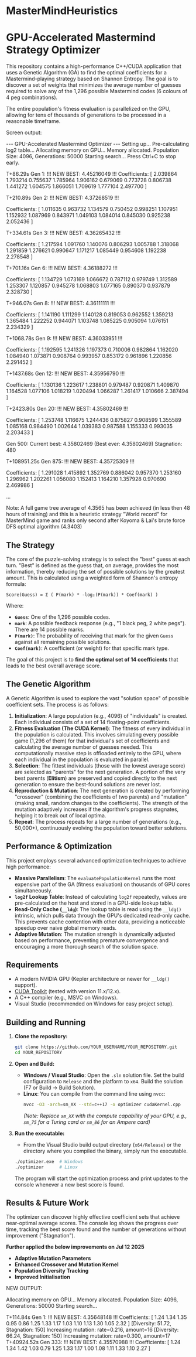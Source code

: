 # MasterMindHeuristics
# GPU-Accelerated Mastermind Strategy Optimizer

This repository contains a high-performance C++/CUDA application that uses a Genetic Algorithm (GA) to find the optimal coefficients for a Mastermind-playing strategy based on Shannon Entropy. The goal is to discover a set of weights that minimizes the average number of guesses required to solve any of the 1,296 possible Mastermind codes (6 colours of 4 peg combinations).

The entire population's fitness evaluation is parallelized on the GPU, allowing for tens of thousands of generations to be processed in a reasonable timeframe.

Screen output:
  
--- GPU-Accelerated Mastermind Optimizer ---
Setting up...
Pre-calculating log2 table...
Allocating memory on GPU...
Memory allocated.
Population Size: 4096, Generations: 50000
Starting search... Press Ctrl+C to stop early.

T+86.29s Gen 1: !!! NEW BEST: 4.45216049 !!!
  Coefficients: [ 2.039864 1.793214 0.755637 1.785964 1.906162 0.679069 0.773728 0.806738 1.441272 1.604575 1.866051 1.709619 1.777104 2.497700 ]
  
T+210.89s Gen 2: !!! NEW BEST: 4.37268519 !!!

  Coefficients: [ 1.011635 0.963732 1.134579 0.750452 0.998251 1.107951 1.152932 1.087969 0.843971 1.049103 1.084014 0.845030 0.925238 2.052436 ]
  
T+334.61s Gen 3: !!! NEW BEST: 4.36265432 !!!

  Coefficients: [ 1.217594 1.091760 1.140076 0.806293 1.005788 1.318068 1.291859 1.276621 0.990647 1.171217 1.085449 0.954608 1.192238 2.278548 ]
  
T+701.16s Gen 6: !!! NEW BEST: 4.36188272 !!!

  Coefficients: [ 1.134729 1.073169 1.066672 0.787112 0.979749 1.312589 1.253307 1.120857 0.945278 1.068803 1.077165 0.890370 0.937879 2.328730 ]
  
T+946.07s Gen 8: !!! NEW BEST: 4.36111111 !!!

  Coefficients: [ 1.141190 1.111299 1.140128 0.819053 0.962552 1.359213 1.365484 1.222252 0.944071 1.103748 1.085225 0.905094 1.076151 2.234329 ]
  
T+1068.78s Gen 9: !!! NEW BEST: 4.36033951 !!!

  Coefficients: [ 1.192595 1.241326 1.197373 0.710006 0.982864 1.162020 1.084940 1.073871 0.908764 0.993957 0.853172 0.961896 1.220856 2.291452 ]
  
T+1437.68s Gen 12: !!! NEW BEST: 4.35956790 !!!

  Coefficients: [ 1.130136 1.223617 1.238801 0.979487 0.920871 1.409870 1.164528 1.077106 1.018219 1.020494 1.066287 1.261417 1.010666 2.387494 ]
  
T+2423.80s Gen 20: !!! NEW BEST: 4.35802469 !!!

  Coefficients: [ 1.253748 1.116675 1.244436 0.875827 0.908599 1.355589 1.085168 0.984490 1.002644 1.039383 0.987588 1.155333 0.993035 2.203433 ]
  
Gen 500: Current best: 4.35802469 (Best ever: 4.35802469) Stagnation: 480

T+108951.25s Gen 875: !!! NEW BEST: 4.35725309 !!!

  Coefficients: [ 1.291028 1.415892 1.352769 0.886042 0.957370 1.253160 1.296962 1.202261 1.056080 1.152413 1.164210 1.357928 0.970690 2.469986 ]
  
...


Note: A full game tree average of 4.3565 has been achieved (in less then 48 hours of training) and this is a heuristic strategy "World record" for MasterMind game and ranks only second after Koyoma & Lai's brute force DFS optimal algorithm (4.3403)

## The Strategy

The core of the puzzle-solving strategy is to select the "best" guess at each turn. "Best" is defined as the guess that, on average, provides the most information, thereby reducing the set of possible solutions by the greatest amount. This is calculated using a weighted form of Shannon's entropy formula:

`Score(Guess) = Σ ( P(mark) * -log₂(P(mark)) * Coef(mark) )`

Where:
-   **`Guess`**: One of the 1,296 possible codes.
-   **`mark`**: A possible feedback response (e.g., "1 black peg, 2 white pegs"). There are 14 possible marks.
-   **`P(mark)`**: The probability of receiving that mark for the given `Guess` against all remaining possible solutions.
-   **`Coef(mark)`**: A coefficient (or weight) for that specific mark type.

The goal of this project is to **find the optimal set of 14 coefficients** that leads to the best overall average score.

## The Genetic Algorithm

A Genetic Algorithm is used to explore the vast "solution space" of possible coefficient sets. The process is as follows:

1.  **Initialization**: A large population (e.g., 4096) of "individuals" is created. Each individual consists of a set of 14 floating-point coefficients.
2.  **Fitness Evaluation (The CUDA Kernel)**: The fitness of every individual in the population is calculated. This involves simulating every possible game (1,296 of them) for that individual's set of coefficients and calculating the average number of guesses needed. This computationally massive step is offloaded entirely to the GPU, where each individual in the population is evaluated in parallel.
3.  **Selection**: The fittest individuals (those with the lowest average score) are selected as "parents" for the next generation. A portion of the very best parents (**Elitism**) are preserved and copied directly to the next generation to ensure the best-found solutions are never lost.
4.  **Reproduction & Mutation**: The next generation is created by performing "crossover" (combining the coefficients of two parents) and "mutation" (making small, random changes to the coefficients). The strength of the mutation adaptively increases if the algorithm's progress stagnates, helping it to break out of local optima.
5.  **Repeat**: The process repeats for a large number of generations (e.g., 50,000+), continuously evolving the population toward better solutions.

## Performance & Optimization

This project employs several advanced optimization techniques to achieve high performance:
-   **Massive Parallelism**: The `evaluatePopulationKernel` runs the most expensive part of the GA (fitness evaluation) on thousands of GPU cores simultaneously.
-   **`log2f` Lookup Table**: Instead of calculating `log2f` repeatedly, values are pre-calculated on the host and stored in a GPU-side lookup table.
-   **Read-Only Cache (`__ldg`)**: The lookup table is read using the `__ldg()` intrinsic, which pulls data through the GPU's dedicated read-only cache. This prevents cache contention with other data, providing a noticeable speedup over naive global memory reads.
-   **Adaptive Mutation**: The mutation strength is dynamically adjusted based on performance, preventing premature convergence and encouraging a more thorough search of the solution space.

## Requirements

-   A modern NVIDIA GPU (Kepler architecture or newer for `__ldg()` support).
-   [CUDA Toolkit](https://developer.nvidia.com/cuda-downloads) (tested with version 11.x/12.x).
-   A C++ compiler (e.g., MSVC on Windows).
-   Visual Studio (recommended on Windows for easy project setup).

## Building and Running

1.  **Clone the repository:**
    ```sh
    git clone https://github.com/YOUR_USERNAME/YOUR_REPOSITORY.git
    cd YOUR_REPOSITORY
    ```

2.  **Open and Build:**
    -   **Windows / Visual Studio**: Open the `.sln` solution file. Set the build configuration to `Release` and the platform to `x64`. Build the solution (F7 or Build -> Build Solution).
    -   **Linux**: You can compile from the command line using `nvcc`:
        ```sh
        nvcc -O3 -arch=sm_XX --std=c++17 -o optimizer cudaKernel.cpp
        ```
        *(Note: Replace `sm_XX` with the compute capability of your GPU, e.g., `sm_75` for a Turing card or `sm_86` for an Ampere card)*

3.  **Run the executable:**
    -   From the Visual Studio build output directory (`x64/Release`) or the directory where you compiled the binary, simply run the executable.
    ```sh
    ./optimizer.exe  # Windows
    ./optimizer      # Linux
    ```
    The program will start the optimization process and print updates to the console whenever a new best score is found.

## Results & Future Work

The optimizer can discover highly effective coefficient sets that achieve near-optimal average scores. The console log shows the progress over time, tracking the best score found and the number of generations without improvement ("Stagnation").

****Further applied the below improvements on Jul 12 2025****
-   **Adaptive Mutation Parameters**
-   **Enhanced Crossover and Mutation Kernel**
-   **Population Diversity Tracking**
-   **Improved Initialisation**
  
NEW OUTPUT:

Allocating memory on GPU...
Memory allocated.
Population Size: 4096, Generations: 50000
Starting search...

T+114.84s Gen 1: !!! NEW BEST: 4.35648148 !!!
  Coefficients: [ 1.24 1.34 1.35 0.95 0.86 1.25 1.33 1.17 1.03 1.10 1.13 1.30 1.05 2.32 ]
  [Diversity: 51.72, Stagnation: 150] Increasing mutation: rate=0.216, amount=16
  [Diversity: 66.24, Stagnation: 150] Increasing mutation: rate=0.300, amount=17
T+40924.52s Gen 333: !!! NEW BEST: 4.35570988 !!!
  Coefficients: [ 1.24 1.34 1.42 1.03 0.79 1.25 1.33 1.17 1.00 1.08 1.11 1.33 1.10 2.27 ]

